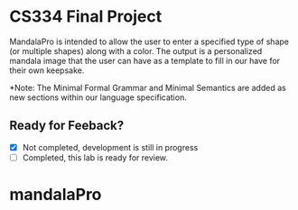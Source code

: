 # CS334 Final Project
MandalaPro is intended to allow the user to enter a specified type of shape (or multiple
shapes) along with a color. The output is a personalized mandala image that the user can
have as a template to fill in our have for their own keepsake.

*Note: The Minimal Formal Grammar and Minimal Semantics are added as new sections within our language specification.

## Ready for Feeback?
 - [x] Not completed, development is still in progress
 - [ ] Completed, this lab is ready for review.
# mandalaPro
